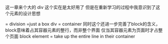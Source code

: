 这一章来个大的 div
这个实在是太好用了
但是在重新学习的过程中我意识到了这个元素的设计思想
<div> = division =just a box
div = container
同时这个还进一步完善了block的含义，block意味着占其容器元素的整行，而非整个界面
仅当其容器元素为页面时才占整个页面
block element = take up the entire line in their container
